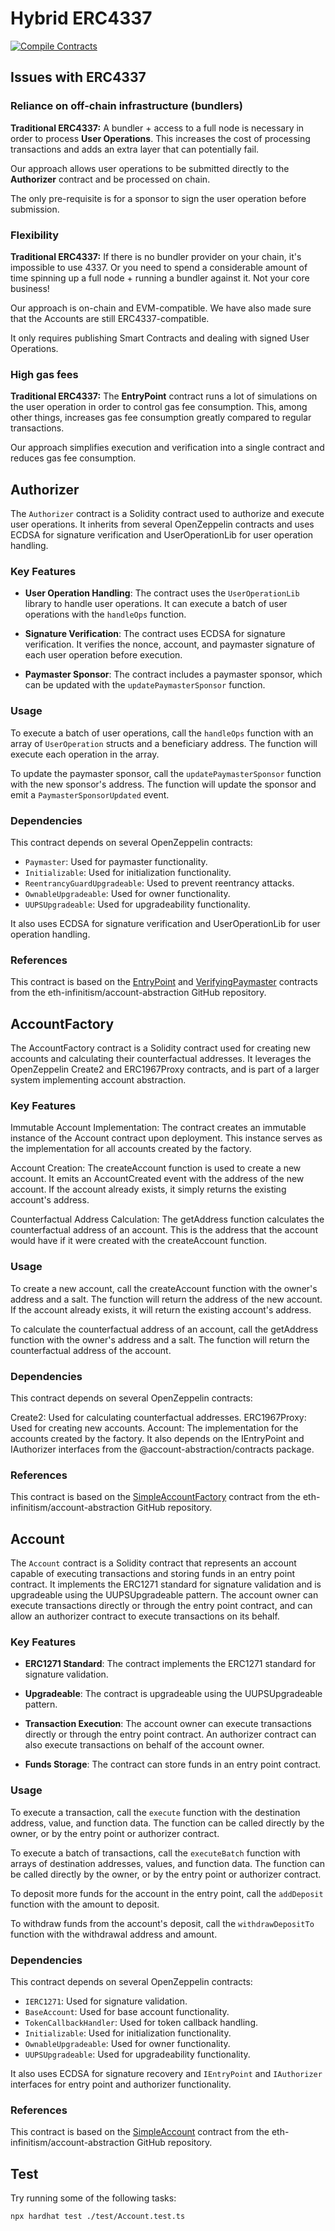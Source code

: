 # Hybrid ERC4337

[![Compile Contracts](https://github.com/daobrussels/smartcontracts/actions/workflows/compile.yml/badge.svg)](https://github.com/daobrussels/smartcontracts/actions/workflows/compile.yml)

## Issues with ERC4337

### Reliance on off-chain infrastructure (bundlers)

**Traditional ERC4337:** A bundler + access to a full node is necessary in order to process **User Operations**. This increases the cost of processing transactions and adds an extra layer that can potentially fail.

Our approach allows user operations to be submitted directly to the **Authorizer** contract and be processed on chain.

The only pre-requisite is for a sponsor to sign the user operation before submission.

### Flexibility

**Traditional ERC4337:** If there is no bundler provider on your chain, it's impossible to use 4337. Or you need to spend a considerable amount of time spinning up a full node + running a bundler against it. Not your core business!

Our approach is on-chain and EVM-compatible. We have also made sure that the Accounts are still ERC4337-compatible.

It only requires publishing Smart Contracts and dealing with signed User Operations.

### High gas fees

**Traditional ERC4337:** The **EntryPoint** contract runs a lot of simulations on the user operation in order to control gas fee consumption. This, among other things, increases gas fee consumption greatly compared to regular transactions.

Our approach simplifies execution and verification into a single contract and reduces gas fee consumption.

## Authorizer

The `Authorizer` contract is a Solidity contract used to authorize and execute user operations. It inherits from several OpenZeppelin contracts and uses ECDSA for signature verification and UserOperationLib for user operation handling.

### Key Features

- **User Operation Handling**: The contract uses the `UserOperationLib` library to handle user operations. It can execute a batch of user operations with the `handleOps` function.

- **Signature Verification**: The contract uses ECDSA for signature verification. It verifies the nonce, account, and paymaster signature of each user operation before execution.

- **Paymaster Sponsor**: The contract includes a paymaster sponsor, which can be updated with the `updatePaymasterSponsor` function.

### Usage

To execute a batch of user operations, call the `handleOps` function with an array of `UserOperation` structs and a beneficiary address. The function will execute each operation in the array.

To update the paymaster sponsor, call the `updatePaymasterSponsor` function with the new sponsor's address. The function will update the sponsor and emit a `PaymasterSponsorUpdated` event.

### Dependencies

This contract depends on several OpenZeppelin contracts:

- `Paymaster`: Used for paymaster functionality.
- `Initializable`: Used for initialization functionality.
- `ReentrancyGuardUpgradeable`: Used to prevent reentrancy attacks.
- `OwnableUpgradeable`: Used for owner functionality.
- `UUPSUpgradeable`: Used for upgradeability functionality.

It also uses ECDSA for signature verification and UserOperationLib for user operation handling.

### References

This contract is based on the [EntryPoint](https://github.com/eth-infinitism/account-abstraction/blob/abff2aca61a8f0934e533d0d352978055fddbd96/contracts/core/EntryPoint.sol) and [VerifyingPaymaster](https://github.com/eth-infinitism/account-abstraction/blob/abff2aca61a8f0934e533d0d352978055fddbd96/contracts/samples/VerifyingPaymaster.sol) contracts from the eth-infinitism/account-abstraction GitHub repository.

## AccountFactory

The AccountFactory contract is a Solidity contract used for creating new accounts and calculating their counterfactual addresses. It leverages the OpenZeppelin Create2 and ERC1967Proxy contracts, and is part of a larger system implementing account abstraction.

### Key Features

Immutable Account Implementation: The contract creates an immutable instance of the Account contract upon deployment. This instance serves as the implementation for all accounts created by the factory.

Account Creation: The createAccount function is used to create a new account. It emits an AccountCreated event with the address of the new account. If the account already exists, it simply returns the existing account's address.

Counterfactual Address Calculation: The getAddress function calculates the counterfactual address of an account. This is the address that the account would have if it were created with the createAccount function.

### Usage

To create a new account, call the createAccount function with the owner's address and a salt. The function will return the address of the new account. If the account already exists, it will return the existing account's address.

To calculate the counterfactual address of an account, call the getAddress function with the owner's address and a salt. The function will return the counterfactual address of the account.

### Dependencies

This contract depends on several OpenZeppelin contracts:

Create2: Used for calculating counterfactual addresses.
ERC1967Proxy: Used for creating new accounts.
Account: The implementation for the accounts created by the factory.
It also depends on the IEntryPoint and IAuthorizer interfaces from the @account-abstraction/contracts package.

### References

This contract is based on the [SimpleAccountFactory](https://github.com/eth-infinitism/account-abstraction/blob/abff2aca61a8f0934e533d0d352978055fddbd96/contracts/samples/SimpleAccountFactory.sol) contract from the eth-infinitism/account-abstraction GitHub repository.

## Account

The `Account` contract is a Solidity contract that represents an account capable of executing transactions and storing funds in an entry point contract. It implements the ERC1271 standard for signature validation and is upgradeable using the UUPSUpgradeable pattern. The account owner can execute transactions directly or through the entry point contract, and can allow an authorizer contract to execute transactions on its behalf.

### Key Features

- **ERC1271 Standard**: The contract implements the ERC1271 standard for signature validation.

- **Upgradeable**: The contract is upgradeable using the UUPSUpgradeable pattern.

- **Transaction Execution**: The account owner can execute transactions directly or through the entry point contract. An authorizer contract can also execute transactions on behalf of the account owner.

- **Funds Storage**: The contract can store funds in an entry point contract.

### Usage

To execute a transaction, call the `execute` function with the destination address, value, and function data. The function can be called directly by the owner, or by the entry point or authorizer contract.

To execute a batch of transactions, call the `executeBatch` function with arrays of destination addresses, values, and function data. The function can be called directly by the owner, or by the entry point or authorizer contract.

To deposit more funds for the account in the entry point, call the `addDeposit` function with the amount to deposit.

To withdraw funds from the account's deposit, call the `withdrawDepositTo` function with the withdrawal address and amount.

### Dependencies

This contract depends on several OpenZeppelin contracts:

- `IERC1271`: Used for signature validation.
- `BaseAccount`: Used for base account functionality.
- `TokenCallbackHandler`: Used for token callback handling.
- `Initializable`: Used for initialization functionality.
- `OwnableUpgradeable`: Used for owner functionality.
- `UUPSUpgradeable`: Used for upgradeability functionality.

It also uses ECDSA for signature recovery and `IEntryPoint` and `IAuthorizer` interfaces for entry point and authorizer functionality.

### References

This contract is based on the [SimpleAccount](https://github.com/eth-infinitism/account-abstraction/blob/abff2aca61a8f0934e533d0d352978055fddbd96/contracts/samples/SimpleAccount.sol) contract from the eth-infinitism/account-abstraction GitHub repository.

## Test

Try running some of the following tasks:

```shell
npx hardhat test ./test/Account.test.ts
```
